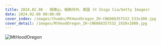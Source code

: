 ```yaml
---
title: 2024.02.08 - 胡德山，俄勒冈州，美国 (© Inigo Cia/Getty Images)
date: 2024.02.08 00:00:00
cover_index: /images/thumbs/MtHoodOregon_ZH-CN6068357532_533x300.jpg
cover_detail: /images/MtHoodOregon_ZH-CN6068357532_1920x1080.jpg
---
```


![MtHoodOregon](/images/MtHoodOregon_ZH-CN6068357532_1920x1080.jpg)

